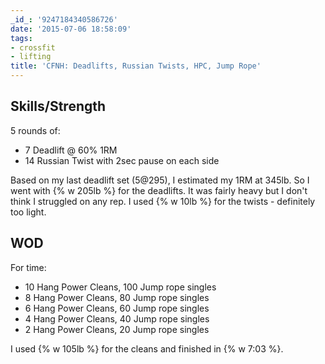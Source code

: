 ```yaml
---
_id_: '9247184340586726'
date: '2015-07-06 18:58:09'
tags:
- crossfit
- lifting
title: 'CFNH: Deadlifts, Russian Twists, HPC, Jump Rope'
---
```


## Skills/Strength

5 rounds of:

- 7 Deadlift @ 60% 1RM
- 14 Russian Twist with 2sec pause on each side

Based on my last deadlift set (5@295), I estimated my 1RM at 345lb. So I went with {% w 205lb %} for the deadlifts. It was fairly heavy but 
I don't think I struggled on any rep. I used {% w 10lb %} for the twists - definitely too light.

## WOD

For time:

- 10 Hang Power Cleans, 100 Jump rope singles
- 8 Hang Power Cleans, 80 Jump rope singles
- 6 Hang Power Cleans, 60 Jump rope singles
- 4 Hang Power Cleans, 40 Jump rope singles
- 2 Hang Power Cleans, 20 Jump rope singles

I used {% w 105lb %} for the cleans and finished in {% w 7:03 %}.
